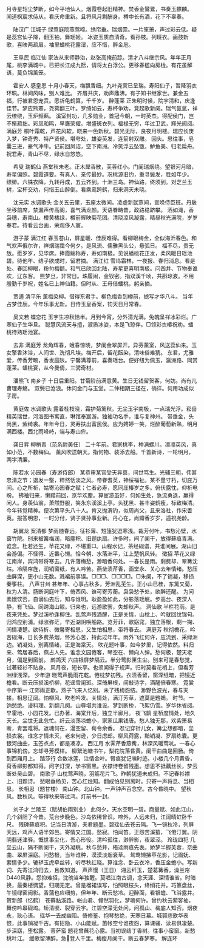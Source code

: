 <!-- { "loadSidebar": true } -->
月寺星轺尘梦断，如今平地仙人。烟霞卷起旧精神。焚香金鸑鷟，书奏玉麒麟。 
闻道枫宸求侍从，看庆命重新。且将风月剩酬身。樽中长有酒，花下不辜春。 

　
陆汉广
江城子
绿莺庭院燕莺啼。绣帘垂。瑞烟霏。一片笙箫，声过彩云低。疑是蕊宫仙子降，翻玉袖，舞瑶姬。 
冰姿玉质自清奇。看孙枝。列班衣。画鼓新歌，喜映两疏眉。袖里蟠桃花露湿，应不惜，醉金卮。 

　
王阜民
临江仙
家法从来师静治，赵张高掩前踪。清才八斗继宗风。年年正月尾，桃李满城中。已把长江成九酝，请将太白浮公。更移春槛向房栊。有花虽解语，莫负锦薰笼。 

　
霍安人
感皇恩
十月小春天，梅飘香细。九叶尧蓂已呈瑞。寿阳仙子，暂降羽衣环珮。林间风味，别人难比。 
齐眉共庆，劝声鼎沸。有子知书继家世。兼金五福，行被君恩宠贲。愿祈龟鹤算，千千岁。 
醉蓬莱
正朱明时候，院宇清和，庆逢佳节。梦应熊罴，尧蓂翻三叶。罗绮如云，寿杯争劝，竞起歌新阕。瑞气氤氲，祥云缭绕，玉炉频爇。 
溪室封功，几多勋业，首冠今朝，一时英杰。得配侯门，岂不惭疏拙。彩凤和鸣，早膺荣擢。增盛斑衣列。福禄无穷，年过卫武，辉光阀阅。 
满庭芳
桐叶霜乾，芦花风软，晓来一色新秋。碧光无际，良夜月明楼。瑞应长庚入梦，钟奇秀、特产贤侯。堪夸处，雄姿英发，连箭射双雕。 
回头。思往事，皂囊三进，豪气冲牛。记前回凤诏，空下南洲。冷笑浮云坠甑，鲈鱼美、归老扁舟。祝君寿，青山不尽，绿水自悠悠。 

　
希叟
瑞鹤仙
燕堂秋未老。正木犀香散，芙蓉红小。门阑瑞烟绕。望银河月暗，寿星偏照。碧霞道要。有真人、亲传最妙。况桃源旧约，重寻鬓发，胜如年少。 
缥缈。六铢衣降，九转丹成，五云齐到。十洲三岛。神仙路，终须到。对芝兰玉树，宝杯交劝，何惜玉山醉倒。看乘鸾跨鹤，归来洞天未晓。 

　
沈元实
水调歌头
金关五云里，玉座太微间。凌虚新就燕间，宣唤侍臣班。丹扆坐移前席，禁漏声传高阁，喜气满龙颜。天语眷畴昔，政路稳跻攀。 
酒如渑，香袅穗，寿南山。橙黄橘绿，樽前辉映菊花团。清晓凉风凝露，晴昼秋光满院，岁岁奉君。待看云台画，荣观侈人寰。 

　
游子蒙
满江红
春玉苍山，屏星暖、佳辰难得。看柳眼梅金，全似海沂春色。和气欢声俄尔许，祥烟瑞霭今何夕。是风流、儒雅黑头公，悬弧日。 
福不尽，贵无敌。愿岁岁，见华席。捧霞觞称寿，寿如南极。见说蟠桃花正发，柔风暖日瑶池碧。待他年、结子欲成时，留君摘。 
满江红
雪坞霜林，一夜报、春归消息。看是处、春回柳眼，粉匀梅额。和气已欣回北陆，寿星更喜明南极。问四井、节物奉谁欢，辽东客。 
熊梦旦，非常日。珠履闹，金钗密。指双溪千顷，共斟琼液。不用殷勤千岁祝，姓名已上神仙籍。但时从、王母借蟠桃，躬亲摘。 

　
贾逋
清平乐
薰梅染柳。借得东君手。柳色梅香到樽前，摅写才华八斗。 
当年占梦佳辰。今年乐事尤新。日侍玉皇香案，钧天日月常春。 

　
吴文若
蝶恋花
玉宇生凉秋恰半。月到今宵，分外清光满。兔魄呈祥冰彩烂。广寒仙子生华旦。 
聪慧风流天与擅，淑质冰姿，本是飞琼伴。□领彩衣椿祝劝。蟠桃待熟瑶池宴。 

　
去非
满庭芳
龙角辉春，蛾春惊晓，梦阑金翠屏开。异芬薰室，风送蕊仙来。玉女擎香沐浴，人间世、洗彻凡埃。梅开后，留花酝染，清味俗难猜。 
东君，尤雅爱，传香芳畹，香发庭陔。宁馨满尊前，喜奏瑶台。便好纽为佩玉，瀛洲路、同赏蓬莱。蟠桃宴，从今曼倩，三骋奇材。 

　
潘熊飞
南乡子
十日后重阳。甘菊阶前满意黄。生日无钱留贺客，何妨。尚有儿曹理寿觞。 
双鬓已沧浪。休问金门与玉堂。二仲相期三径在，徜徉。何用功成似子房。 

　
黄庭佐
水调歌头
露着桂枝晓，霜护菊篱秋。无尘玉宇南极，一点瑞光浮。崧岳精英瑞世，河洛图书寓直，琳馆奉宸游。独袖功名手，谁与复神州。 
带垂金，头尚黑，紫绮裘。年年今日，灵寿扶出富民侯。应为娉婷一笑，烂醉葡萄新熟，明月满西楼。西北雨峰峙，端与寿山侔。 

　
龚日昇
柳梢青（范系尉美任）
二十年前。君家桃李，种满螺川。凛凛英风，真如小范，不数梅仙。 
薰风吹送朝天。指何物、装添去船。千首新诗，一轮明月，两字清廉。 

　
陈若水
沁园春（寿游侍郎）
某恭审某官受天异禀，间世笃生。光辅三朝，伟甚忠清之节；退发一壑，粹然恬淡之风。帝眷耆英，神绥福祉。某不量寸朽，切庇万间。心之所祈，姑寄沁园春之赋；仁者必寿，愿同庄椿岁之多。俯伏露忱，仰祈电盼。 
拂袖归来，懒踏前回，京华欢麈。算宦游虽好，何如生处，急流勇退，赢得闲人。身羡仙翁，萧然野服，笑永东溪溪上亭。头犹黑、甚丰姿鹤瘦，标致梅清。 
今年转觉精神。便次第平头八十人。肯又抛渭钓，似周尚父，且来洛社，作宋耆英。报答明恩，一时分付，贤子贤孙事业新。丹心在，尚瓣香岁岁，遥祝尧龄。 

　
胡翼龙
案清都
梦雨随春远。征衫薄、短篷犹逗寒浅。裁芳付叶，书愁沁壁，水窗竹院。别来被篝梅润，暗麈积、旧题纨扇。许多时，间了阑干，放得藓痕青满。谁念。杜若还生，苹花又绿，不堪重□。山程水记，茶经砚谱，共谁间展。湖山旧会游偏。不怪得、近番心懒。恰今朝、水落洲平，江上楚帆风转。 
徵招
苹花又绿江南岸，宾鸿带将寒去。几许落梅愁，渺暗香何处。一春长是雨。剩费却、翠篝沈炷。冷隔帘旌，润销窗纸，有人吟苦。燕垒渍芹香，画堂永、关心去年情绪。愁压曲屏深，更小山无数。溅裙前事误。□□□、□□□□。□朱阑，不了销凝，移损秦筝柱。 
八声甘州
甚年年、心事占秋多，芳洲乱芜生。正小山已桂，东篱又菊，秋为人清。肠断洞庭叶下，倚西风、谁可寄芳蘅。袅袅愁予处，欲醉还醒。 
为问素娥饮否，自谪仙去后，知与谁明。耿盈盈如此，分影落瑶觥。步高台、夜深人静，有飞仙、同跨海山鲸。归来也，远游歌罢，失却秋声。 
洞仙歌
半栏花雨。是夜来凭处。梦过溪桥逢柳住。乱莺声残酒醒，正是关情，山枕上、吟就回纹锦句。 
归鸿应别浦。绿涨弥茫，早近湖阴唤船路。览芳菲，歌窈窕，独立落根，剩一掬、间情凄楚。欲待折、微馨寄相思，又生怕相思，带将春去。 
满庭芳
秋彻檐花，吟苦砚海，日长多费茶烟，怀芳心苦，持此过年年。雨外飞红何许，应流到、采绿洲边。销凝处，别离情绪，正是海棠天。 
吹花题叶事，如今梦里，记得依然。料归来、莺居春后，燕占人先。谁念文园倦客，琴空在、懒向人弹。愁何极，楚天老月，偏是到窗前。 
鹧鸪天
六曲银屏梦隔云。半分莺影匣生尘。别来可是春愁觉，试著轻衫不贴身。 
风月夜，短长亭。也须闻得子规声。归时莫看花梢上，但看芳洲绿浅深。 
少年游
晓莺声脆雨花乾。倦枕梦初残。衣渍香留，窗深纸暗，把镜近檐看。断云压损溪桥柳，花迳雪阑斑。深倚屏根，间敲诗字，酒醒倍春寒。 
霓裳中序第一
江郊雨正歇。燕子飞来人忆别。未了残梅怨结。渺野色波光，春与天接。相思辽阔。怕柳风、吹老吟发。关情处，满汀芳草，遮莫是鶗鴂。 
时节。一饷愁绝。谩料理、新翻几阕。山尊堪共谁设。梦到断桥，飞絮仍雪。岁华休省阅。早霍地、小园花发。已办著、海棠开后，独立半廊月。 
夜飞鹊
星桥度情处，地久天长。尘世无此忽忙。纤云淡荡凉蟾小，家家瓜果钱唐。愁人独无那，欢紫箫易断，青罢难将。返魂何在，漫空留、荀令余香。 
忍记穿针儿女，篝尘想都暗，垒损衣裳。谁念才情未灭，老来何逊，少日虑郎。柳风荷露，黯销凝、罗扇练囊。更银河曲曲，玉签点点，都是凑凉。 
西江月
水霁芹香燕觜，林深风暖莺吭。一春心事锦机傍。忘却寻芳模样。 
柳絮池塘书午，梨花院落昏黄。阑干曲曲是回肠。倚到西厢月上。 
踏莎行
合数冰莲，注情金叶。臂痕犹记嗔时迹。小楼几个月黄昏，荷香柳影都知得。问字灯深，学书窗黑。衣襟诗卷留残墨。想思不抵藕丝长，梦云断处吴山碧。 
南歌子
山枕莺声晓，羽觞花片飞。昨朝犹道未成归。不记春衫襟上、旧题诗。 
愁眼垂杨见，苦心红烛知。翻成怕见别离时。只寄一声将息、当相思。 
长相思（题甘楼）
南山钟。北山钟。一声钟声百念空。古今昏晓中。 
望秋风。数秋风。等得秋来等过鸿。灯前书一封。 

　
刘子才
兰陵王（赋胡伯雨别业）
此何夕。天水空明一碧。商量赋、如此江山，几个斜阳了今昔。荒台步晚色。沙鸟依稀曾识。啼外，人远未归，江阔晴虹卧千尺。 
残碑藓痕积。记当日清游，夫君题墨。碧瑶仙去苍云隔。飞一镜秋冷，列屏天远，鸡声人语半郊邑。寄情又江国。愁寂。怕闻笛。正怨苦溪猿，飞倦汀翼。阴阴翡迷津驿。慨世事尘化，吾心形役。清吟孤往，渺醉影，夜翠泾。 
玲珑四犯
几垒云山，隔不断阑干，天外凝眺。秋与愁并，梧迳雨痕先表。娇梦半握芙蓉，奈曲曲、翠屏深窈。问愁根，当年谁种，漠漠淡烟衰草。 
鸳鸯懒拂苹花影，记眉妩、萦情多少。辘轳玉虎牵丝转，听尽秋红晓。算谁念、卧云衣冷，香压金蟾小。写新词、先寄江鸿归去，且教知道。 
声声慢（王日）
湘云纤玉，楚葛篝香，澡兰帘D440风静。怨抑难招，沈魄当年独醒。莫唱江南古调，念天涯、深情谁省。时暗换，最秦楼惆望，归期无定。曾是榴裙误写，怕照眼枝头，绛绡花并。巧篆盘丝，午镜绿窗闹影。香蒲也应细剪，但年年、断云愁冷。迎醉面，看银蟾、飞浴露井。 
贺新郎（忆鹤）
苍藓黏溪路。帐山君、翛然羽化，梦魂何许。曾约秋云萦客袖，舞傍吟皋砚坞。矫清唳、裂穿云宇。江碧空濛无处问，问孤山、梅底人知否。烟夜永，耿心语。 
瑶华一去成幽阻。倚修篁、抱琴愁绝，天寒日幕。城郭悲歌华表恨，此事销凝千古。有招隐、小山能赋。蕙帐空兮谁夜怨，算课骚、读易俱凄楚。步深窈，堕松露。 
菩萨蛮
题花曾蘸花心露。当初误结丁香树。往事小蛮窗。新愁桃叶江。 
缓歌留薄醉。急登人千里。梅瘦月阑干。断云春梦寒。 
解连环
